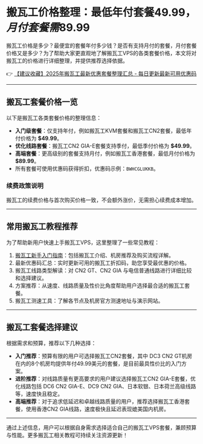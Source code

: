 # 搬瓦工价格整理：最低年付套餐$49.99，月付套餐需$89.99

搬瓦工价格是多少？最便宜的套餐年付多少钱？是否有支持月付的套餐，月付套餐价格又是多少？为了帮助大家更直观地了解搬瓦工VPS的各类套餐价格，本文将对搬瓦工的价格进行详细整理，并提供推荐选择依据。

👉 [【建议收藏】2025年搬瓦工最新优惠套餐整理汇总 - 每日更新最新可用优惠码](https://bit.ly/banwagon)

---

## 搬瓦工套餐价格一览

以下是搬瓦工各类套餐价格的整理信息：

- **入门级套餐**：仅支持年付，例如搬瓦工KVM套餐和搬瓦工CN2套餐，最低年付价格为 **$49.99**。
- **优化线路套餐**：搬瓦工CN2 GIA-E套餐支持季付，最低季付价格为 **$49.99**。
- **高端套餐**：更高级别的套餐支持月付，例如搬瓦工香港套餐，最低月付价格为 **$89.99**。
- 所有套餐可使用优惠码获得折扣，优惠码示例：`BWHCGLUKKB`。

### 续费政策说明

搬瓦工的续费价格与首次购买价格一致，不会额外涨价，无需担心续费成本增加。

---

## 常用搬瓦工教程推荐

为了帮助新用户快速上手搬瓦工VPS，这里整理了一些常见教程：

1. [搬瓦工新手入门指南](https://bit.ly/banwagon)：包括搬瓦工介绍、机房推荐及购买流程详解。
2. 最新优惠码汇总：实时更新可用的搬瓦工折扣码，助您享受最优惠的价格。
3. 搬瓦工线路类型解读：对 CN2 GT、CN2 GIA 与电信普通线路进行详细比较和选择建议。
4. 方案推荐：从速度、线路质量及性价比角度帮助用户选择最合适的搬瓦工套餐。
5. 搬瓦工测速工具：了解各节点及机房官方测速地址与演示网站。

---

## 搬瓦工套餐选择建议

根据需求和预算，推荐以下几种选择：

- **入门推荐**：预算有限的用户可选择搬瓦工CN2套餐，其中 DC3 CN2 GT机房在内的8个机房均提供年付49.99美元的套餐，是目前最具性价比的入门方案。
- **进阶推荐**：对线路质量有更高要求的用户建议选择搬瓦工CN2 GIA-E套餐，优化线路包括 DC6 CN2 GIA-E、DC9 CN2 GIA、日本软银、日本荷兰高级线路等，速度快且稳定。
- **高端推荐**：对于追求低延迟和卓越线路质量的用户，推荐选择搬瓦工香港套餐，使用香港CN2 GIA线路，速度极快且延迟表现媲美国内机房。

---

通过上述信息，用户可以根据自身需求选择适合自己的搬瓦工VPS套餐，兼顾预算与性能。更多搬瓦工相关教程可持续关注资源更新！
